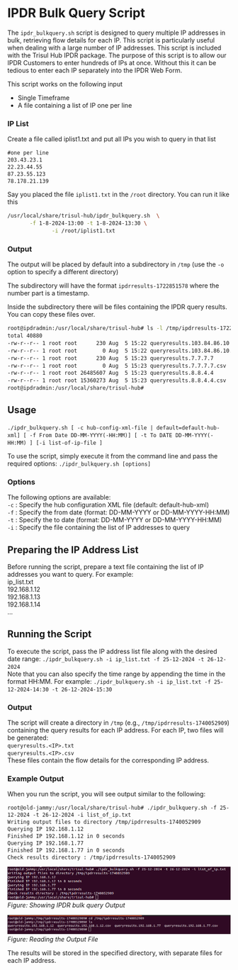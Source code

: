 # IPDR Bulk Query Script


The `ipdr_bulkquery.sh` script is designed to query multiple IP addresses in bulk, retrieving flow details for each IP. This script is particularly useful when dealing with a large number of IP addresses.
This script is included with the Trisul Hub IPDR package. The purpose of this script is to allow our IPDR Customers to enter hundreds of IPs at once. Without this it can be tedious to enter each IP separately into the IPDR Web Form.


This script  works on the following input

* Single Timeframe
* A file containing a list of IP one per line

###  IP List

Create a file called iplist1.txt and put all IPs you wish to query in that list

```
#one per line 
203.43.23.1
22.23.44.55
87.23.55.123
78.178.21.139
```

Say you placed the file `iplist1.txt` in the `/root` directory. You can run it like this


```bash
/usr/local/share/trisul-hub/ipdr_bulkquery.sh  \
       -f 1-8-2024-13:00 -t 1-8-2024-13:30 \
              -i /root/iplist1.txt
```


### Output

The output will be placed by default into a subdirectory in `/tmp` (use the `-o` option to specify a different directory)

The subdirectory will have the format `ipdrresults-1722851578` where the number part is a timestamp.

Inside the subdirectory there will be files containing the IPDR query results. You can copy these files over.

```bash
root@ipdradmin:/usr/local/share/trisul-hub# ls -l /tmp/ipdrresults-1722851578
total 40880
-rw-r--r-- 1 root root      230 Aug  5 15:22 queryresults.103.84.86.10
-rw-r--r-- 1 root root        0 Aug  5 15:22 queryresults.103.84.86.10.csv
-rw-r--r-- 1 root root      230 Aug  5 15:23 queryresults.7.7.7.7
-rw-r--r-- 1 root root        0 Aug  5 15:23 queryresults.7.7.7.7.csv
-rw-r--r-- 1 root root 26485607 Aug  5 15:23 queryresults.8.8.4.4
-rw-r--r-- 1 root root 15360273 Aug  5 15:23 queryresults.8.8.4.4.csv
root@ipdradmin:/usr/local/share/trisul-hub#
```

## Usage

`./ipdr_bulkquery.sh [ -c hub-config-xml-file | default=default-hub-xml] [ -f From Date DD-MM-YYYY(-HH:MM)] [ -t To DATE DD-MM-YYYY(-HH:MM) ] [-i list-of-ip-file ]`

To use the script, simply execute it from the command line and pass the required options:
`./ipdr_bulkquery.sh [options]`   


### Options
The following options are available:  
`-c` : Specify the hub configuration XML file (default: default-hub-xml)  
`-f` : Specify the from date (format: DD-MM-YYYY or DD-MM-YYYY-HH:MM)  
`-t` : Specify the to date (format: DD-MM-YYYY or DD-MM-YYYY-HH:MM)  
`-i` : Specify the file containing the list of IP addresses to query  

## Preparing the IP Address List
Before running the script, prepare a text file containing the list of IP addresses you want to query. For example:  
ip_list.txt  
192.168.1.12  
192.168.1.13  
192.168.1.14  
...  

## Running the Script
To execute the script, pass the IP address list file along with the desired date range:
`./ipdr_bulkquery.sh -i ip_list.txt -f 25-12-2024 -t 26-12-2024`  
Note that you can also specify the time range by appending the time in the format HH:MM. For example:
`./ipdr_bulkquery.sh -i ip_list.txt -f 25-12-2024-14:30 -t 26-12-2024-15:30`

### Output
The script will create a directory in `/tmp` (e.g., `/tmp/ipdrresults-1740052909`) containing the query results for each IP address. For each IP, two files will be generated:  
`queryresults.<IP>.txt`  
`queryresults.<IP>.csv`  
These files contain the flow details for the corresponding IP address.

### Example Output
When you run the script, you will see output similar to the following:
```
root@old-jammy:/usr/local/share/trisul-hub# ./ipdr_bulkquery.sh -f 25-12-2024 -t 26-12-2024 -i list_of_ip.txt
Writing output files to directory /tmp/ipdrresults-1740052909
Querying IP 192.168.1.12
Finished IP 192.168.1.12 in 0 seconds
Querying IP 192.168.1.77
Finished IP 192.168.1.77 in 0 seconds
Check results directory : /tmp/ipdrresults-1740052909
```
![](images/bul_query2.png)  
*Figure: Showing IPDR bulk query Output*

![](images/bul_query1.png)  
*Figure: Reading the Output File*

The results will be stored in the specified directory, with separate files for each IP address.
